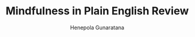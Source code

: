 ---
permalink: 	Books/mindfulness-in-plain-english
layout: 	review
title: 	"Mindfulness in Plain English Review"
author: 	"Henepola Gunaratana"
author_image: 	"Henepola Gunaratana.jpg"
author_bio: 	"Bhante Henepola Gunaratana is the founding abbot of the Bhavana Society. Born in rural Sri Lanka, he has been a monk since age 12 and took full ordination at age 20 in 1947. He came to the United States in 1968. Bhante G (as he is fondly called by his students) regularly leads retreats on vipassana, mindfulness, metta (Loving-friendliness), concentration, and other topics both at the Bhavana Society and elsewhere.

Bhante Gunaratana is an internationally recognized author and meditation teacher. Prior to coming to the United States, he spent five years doing in missionary work with the Harijanas (Untouchables) of India and ten years in Malaysia. He has taught in a number of settings, including American University of Washington DC where he served as Buddhist chaplain and the Buddhist Vihara of Washington DC, where he served as president."
author_bio_link: "/Authors/henepola-gunaratana"
book_title: 	"Mindfulness in Plain English"
book_title_short: 	"Mindfulness in Plain English"
book_cover_image: 	"MindfulnessInPlainEnglish.jpg"
publish_date: 	November 1st 1996
number_of_pages: 	208
categories: 	[books]
first_blockquote: 	"The irony of it is that real peace comes only when you stop chasing it—another Catch-22."
second_blockquote: 	"Deeply buried in the mind, there lies a mechanism that accepts what the mind experiences as beautiful and pleasant and rejects those experiences that are perceived as ugly and painful. This mechanism gives rise to those states of mind that we are training ourselves to avoid-- things like greed, lust, hatred, aversion, and jealousy."
third_blockquote: 	"Learning to look at each second as if it were the first and only second in the universe is essential in vipassana meditation."
skill_level_score: 	50
approach_score: 	50
outlook_score: 	50
affiliation_score: 	75
skill_level: 	beginner advanced
approach: 	practical theoretical
outlook: 	secular spiritual
affiliation: 	sectarian
review_overview: 	["The best known work of Bhante G, as his students call him, contains knowledge and practical instructions that will resonate with beginners and advanced practitioners alike. The book takes its time preparing a solid foundation for people who are not well versed in Mindfulness, its main subject, and ingrains a desire to be more present in you, the reader. Awareness in the present moment and the related subjects are well known today, but they were not 20 years ago and the author took it upon himself to help introduce the concepts; there's some added value in reading works considered pioneering.","Everyday situations are used as the base to lay out Buddhist teachings and a great deal of effort was put into transmitting the message that our lives can be better if we apply the right effort in the right practices. Read more about how this book is categorized next."]
skill_level_overview: 	["Mindfulness in Plain English first chapters should be mandatory reading for anyone interested in Mindfulness. Before giving indications on how to practice, the book takes its time to explain why you should do it in the first place. For beginners, this is excellent motivation because without having clear reasons for meditating, it will be difficult to establish a consistent practice","On the other hand, the instructions themselves are not meant for the faint hearted; they clearly indicate that you should start by sitting for periods of half an hour or longer, which might sound daunting to some. If you're looking for an easy step by step guide to meditation, this is not it."]
approach_overview: 	["With a little bit of both worlds, Mindfulness in Plain English works well both as a practical and as a theoretical guide. Apart from the theory we mentioned in the Skill Level section, there are entire chapters dedicated to discussing more of the foundation and debunking common myths about meditation.","Instructions themselves are straightforward and describe a whole picture of the practice, from what happens with your body while you meditate to what's going on inside your mind. Obstacles you might find along the way are discussed in detail and thus it is fairly easy to pick up this book weeks or months after putting it down in order to see how Bhante G recommends you overcome it."]
outlook_overview: 	["Although it might mainly be appealing to Buddhists, when writing this book the author made sure not to forget about secular practitioners. The last couple of chapters are dedicated to help common people meditate throughout the day regardless of how busy life can be in modern times.","Buddhist teachings are mentioned often and yes, the author is a monk, but mindfulness is treated here as a human condition so anyone regardless of beliefs will be able to relate to the theory and follow the instructions."]
affiliation_overview: 	["As you should expect from Bhante G, the contents of Mindfulness in Plain English are Buddhist in nature. Its main practice, Vipassana, is normally associated with Buddhism and throughout the first couple of reads you will feel how living the life of a monk has changed the life of its author forever. It's also worth mentioning at this point that <a href='/{{ baseurl }}/Authors/JonKabatZinn'>Jon Kabat-Zinn</a> called this book a 'Masterpiece' and he is a professor of Medicine at the University of Massachusetts Medical School."]
techniques: 	[mindfulness, vipassana, samatha, metta]
conclusion: 	["If you find yourself looking for a more broad approach that encompasses different practices, I encourage you to take a look at our review of <a href='/{{ baseurl }}/Books/TheMindIlluminated'>The Mind Illuminated</a> instead, and if you'd like to learn more about Buddha and his teachings, there's no better place to start than <a href='/{{ baseurl }}/TheHeartOfTheBuddhasTeaching'>The Heart of the Buddha's Teaching</a>"]
amazon_affiliate_link: 	https://amzn.to/2vS1mmU
goodreads_link: 	"https://www.goodreads.com/book/show/64369.Mindfulness_in_Plain_English"
---